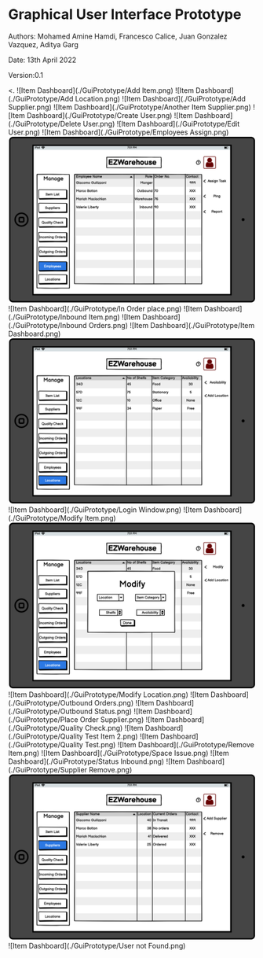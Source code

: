 # Graphical User Interface Prototype  

Authors: Mohamed Amine Hamdi, Francesco Calice, Juan Gonzalez Vazquez, Aditya Garg

Date: 13th April 2022

Version:0.1

\<. ![Item Dashboard](./GuiPrototype/Add Item.png)
    ![Item Dashboard](./GuiPrototype/Add Location.png)
    ![Item Dashboard](./GuiPrototype/Add Supplier.png)
    ![Item Dashboard](./GuiPrototype/Another Item Supplier.png)
    ![Item Dashboard](./GuiPrototype/Create User.png)
    ![Item Dashboard](./GuiPrototype/Delete User.png)
    ![Item Dashboard](./GuiPrototype/Edit User.png)
    ![Item Dashboard](./GuiPrototype/Employees Assign.png)
    ![Item Dashboard](./GuiPrototype/Employees.png)
    ![Item Dashboard](./GuiPrototype/In Order place.png)
    ![Item Dashboard](./GuiPrototype/Inbound Item.png)
    ![Item Dashboard](./GuiPrototype/Inbound Orders.png)
    ![Item Dashboard](./GuiPrototype/Item Dashboard.png)
    ![Item Dashboard](./GuiPrototype/Locations.png)
    ![Item Dashboard](./GuiPrototype/Login Window.png)
    ![Item Dashboard](./GuiPrototype/Modify Item.png)
    ![Item Dashboard](./GuiPrototype/Modify.png)
    ![Item Dashboard](./GuiPrototype/Modify Location.png)
    ![Item Dashboard](./GuiPrototype/Outbound Orders.png)
    ![Item Dashboard](./GuiPrototype/Outbound Status.png)
    ![Item Dashboard](./GuiPrototype/Place Order Supplier.png)
    ![Item Dashboard](./GuiPrototype/Quality Check.png)
    ![Item Dashboard](./GuiPrototype/Quality Test Item 2.png)
    ![Item Dashboard](./GuiPrototype/Quality Test.png)
    ![Item Dashboard](./GuiPrototype/Remove Item.png)
    ![Item Dashboard](./GuiPrototype/Space Issue.png)
    ![Item Dashboard](./GuiPrototype/Status Inbound.png)
    ![Item Dashboard](./GuiPrototype/Supplier Remove.png)
    ![Item Dashboard](./GuiPrototype/Supplier.png)
    ![Item Dashboard](./GuiPrototype/User not Found.png)

 >
